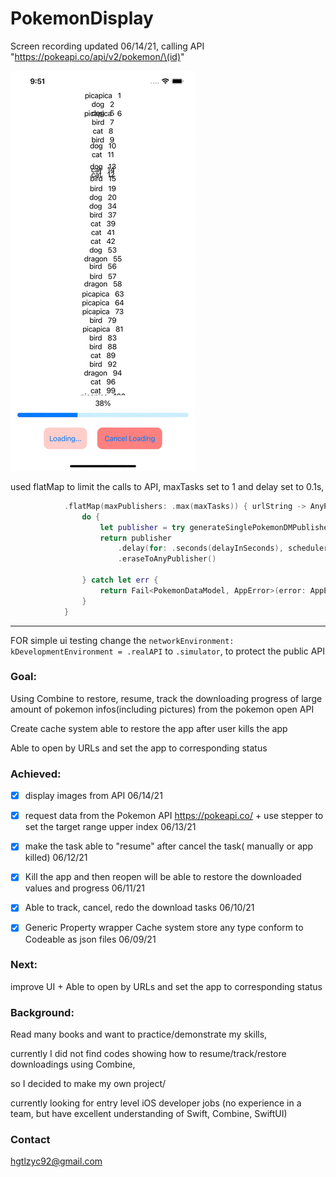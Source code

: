 # PokemonDisplay

Screen recording updated 06/14/21, calling API "https://pokeapi.co/api/v2/pokemon/\(id)"

![](https://github.com/hgtlzyc/PokemonDisplay/blob/7bb958f1765dcd28b56d72df935ce6e643c429a7/screenRecording.gif)



 used flatMap to limit the calls to API, maxTasks set to 1 and delay set to 0.1s, 

```swift
            .flatMap(maxPublishers: .max(maxTasks)) { urlString -> AnyPublisher<PokemonDataModel, AppError> in
                do {
                    let publisher = try generateSinglePokemonDMPublisher(urlString)
                    return publisher
                        .delay(for: .seconds(delayInSeconds), scheduler: DispatchQueue(label: urlString))
                        .eraseToAnyPublisher()
                    
                } catch let err {
                    return Fail<PokemonDataModel, AppError>(error: AppError.networkError(err)).eraseToAnyPublisher()
                }
            }
```

*** 

FOR simple ui testing
change the `networkEnvironment: kDevelopmentEnvironment = .realAPI` to `.simulator`, to protect the public API 


### Goal:
 
Using Combine to restore, resume, track the downloading progress of large amount of pokemon infos(including pictures) from the pokemon open API

Create cache system able to restore the app after user kills the app

Able to open by URLs and set the app to corresponding status




### Achieved:
- [x]  display images from API 06/14/21

- [x] request data from the Pokemon API https://pokeapi.co/ + use stepper to set the target range upper index 06/13/21

- [x] make the task able to "resume" after cancel the task( manually or app killed) 06/12/21

- [x] Kill the app and then reopen will be able to restore the downloaded values and progress  06/11/21

- [x] Able to track, cancel, redo the download tasks 06/10/21

- [x] Generic Property wrapper Cache system store any type conform to Codeable as json files 06/09/21



### Next:

improve UI + Able to open by URLs and set the app to corresponding status


### Background:

Read many books and want to practice/demonstrate my skills, 

currently I did not find codes showing how to resume/track/restore downloadings using Combine,

so I decided to make my own project/ 

currently looking for entry level iOS developer jobs
(no experience in a team, but have excellent understanding of Swift, Combine, SwiftUI)

### Contact
hgtlzyc92@gmail.com
